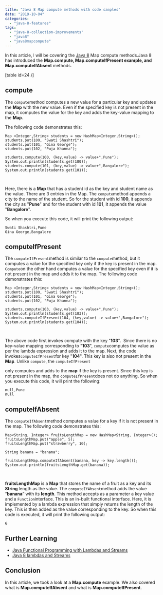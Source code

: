 ```yaml
---
title: "Java 8 Map compute methods with code samples"
date: "2019-10-04"
categories: 
  - "java-8-features"
tags: 
  - "java-8-collection-improvements"
  - "java8"
  - "java8mapcompute"
---
```


In this article, I will be covering the [Java 8](https://learnjava.co.in/java-8/) Map compute methods.Java 8 has introduced the **Map.compute, Map.computeIfPresent example, and Map.computeIfAbsent** methods.

\[table id=24 /\]

## compute

The `compute`method computes a new value for a particular key and updates the **Map** with the new value. Even if the specified key is not present in the map, it computes the value for the key and adds the key-value mapping to the **Map**.

The following code demonstrates this:

```
Map <Integer,String> students = new HashMap<Integer,String>();
students.put(100, "Swati Shashtri");
students.put(101, "Gina George");
students.put(102, "Puja Khanna");
    
students.compute(100, (key,value) -> value+",Pune");
System.out.println(students.get(100));
students.compute(101, (key,value) -> value+",Bangalore");
System.out.println(students.get(101));
```

 

Here, there is a **Map** that has a student id as the key and student name as the value. There are 3 entries in the Map. The `compute`method appends a city to the name of the student. So for the student with id **100**, it appends the city as "**Pune**" and for the student with id **101**, it appends the value "**Bangalore**".

So when you execute this code, it will print the following output:

```
Swati Shashtri,Pune
Gina George,Bangalore
```

## computeIfPresent

The `computeIfPresent`method is similar to the `compute`method, but it computes a value for the specified key only if the key is present in the map. `Compute`on the other hand computes a value for the specified key even if it is not present in the map and adds it to the map. The following code demonstrates this:

```
Map <Integer,String> students = new HashMap<Integer,String>();
students.put(100, "Swati Shashtri");
students.put(101, "Gina George");
students.put(102, "Puja Khanna");
    
students.compute(103, (key,value) -> value+",Pune");
System.out.println(students.get(103));
students.computeIfPresent(104, (key,value) -> value+",Bangalore");
System.out.println(students.get(104));
```

 

The above code first invokes compute with the key "**103**".  Since there is no key-value mapping corresponding to "**103**", `compute`computes the value as per the lambda expression and adds it to the map. Next, the code invokes`computeIfPresent`for key "**104**". This key is also not present in the **Map**. Unlike `compute`, the `computeIfPresent`

only computes and adds to the **map** if the key is present. Since this key is not present in the map, the `computeIfPresent`does not do anything. So when you execute this code, it will print the following:

```
null,Pune
null
```

## computeIfAbsent

The `computeIfAbsent`method computes a value for a key if it is not present in the map. The following code demonstrates this:

```
Map<String, Integer> fruitsLengthMap = new HashMap<String, Integer>();
fruitsLengthMap.put("apple", 5);
fruitsLengthMap.put("strawberry", 10);

String banana = "banana";

fruitsLengthMap.computeIfAbsent(banana, key -> key.length());
System.out.println(fruitsLengthMap.get(banana));
```

 

**fruitsLengthMap** is a **Map** that stores the name of a fruit as a key and its **String** length as the value. The `computeIfAbsent`method adds the value “**banana**” with its **length**. This method accepts as a parameter a key value and a `Function`interface. This is an in-built functional interface. Here, it is implemented by a lambda expression that simply returns the length of the key. This is then added as the value corresponding to the key. So when this code is executed, it will print the following output:

```
6
```

## Further Learning

- [Java Functional Programming with Lambdas and Streams](https://click.linksynergy.com/deeplink?id=MnzIZAZNE5Y&mid=39197&murl=https%3A%2F%2Fwww.udemy.com%2Fcourse%2Ffunctional-programming-with-java%2F)
- [Java 8 lambdas and Streams](https://click.linksynergy.com/deeplink?id=MnzIZAZNE5Y&mid=39197&murl=https%3A%2F%2Fwww.udemy.com%2Fcourse%2Fjava8_lambdasandstreams%2F)

## Conclusion

In this article, we took a look at a **Map.compute** example. We also covered what is **Map.computeIfAbsent** and what is **Map.computeIfPresent**.
